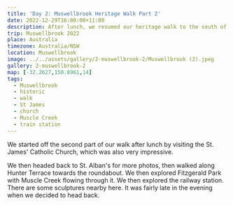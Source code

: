 ```yaml
---
title: 'Day 2: Muswellbrook Heritage Walk Part 2'
date: 2022-12-29T16:00:00+11:00
description: After lunch, we resumed our heritage walk to the south of Muswellbrook.
trip: Muswellbrook 2022
place: Australia
timezone: Australia/NSW
location: Muswellbrook
image: ../../assets/gallery/2-muswellbrook-2/Muswellbrook (2).jpeg
gallery: 2-muswellbrook-2
map: [-32.2627,150.8961,14]
tags:
  - Muswellbrook
  - historic
  - walk
  - St James
  - church
  - Muscle Creek
  - train station
---
```

We started off the second part of our walk after lunch by visiting the St. James' Catholic Church, which was also very impressive.

We then headed back to St. Alban's for more photos, then walked along Hunter Terrace towards the roundabout. We then explored Fitzgerald Park with Muscle Creek flowing through it. We then explored the railway station. There are some sculptures nearby here. It was fairly late in the evening when we decided to head back.